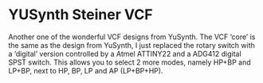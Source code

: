 # YUSynth Steiner VCF

Another one of the wonderful VCF designs from YuSynth. The VCF ‘core’ is the same as the design from YuSynth, I just replaced the rotary switch with a ‘digital’ version controlled by a Atmel ATTINY22 and a ADG412 digital SPST switch. This allows you to select 2 more modes, namely HP+BP and LP+BP, next to HP, BP, LP and AP (LP+BP+HP).